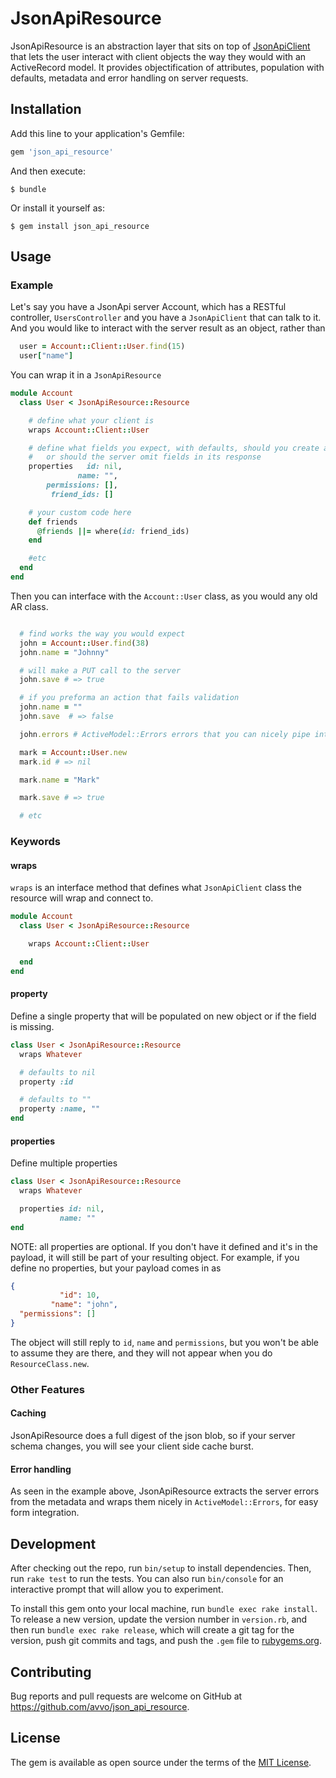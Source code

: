 # JsonApiResource

JsonApiResource is an abstraction layer that sits on top of [JsonApiClient](https://github.com/chingor13/json_api_client) that lets the user interact with client objects the way they would with an ActiveRecord model. It provides objectification of attributes, population with defaults, metadata and error handling on server requests. 

## Installation

Add this line to your application's Gemfile:

```ruby
gem 'json_api_resource'
```

And then execute:

    $ bundle

Or install it yourself as:

    $ gem install json_api_resource

## Usage

### Example

Let's say you have a JsonApi server Account, which has a RESTful controller, `UsersController` and you have a `JsonApiClient` that can talk to it. And you would like to interact with the server result as an object, rather than

```ruby
  user = Account::Client::User.find(15)
  user["name"]
```

You can wrap it in a `JsonApiResource`

```ruby
module Account
  class User < JsonApiResource::Resource

    # define what your client is
    wraps Account::Client::User

    # define what fields you expect, with defaults, should you create a new object
    #   or should the server omit fields in its response
    properties   id: nil,
               name: "",
        permissions: [],
         friend_ids: []

    # your custom code here
    def friends
      @friends ||= where(id: friend_ids)
    end

    #etc
  end
end
```

Then you can interface with the `Account::User` class, as you would any old AR class.

```ruby

  # find works the way you would expect
  john = Account::User.find(38)
  john.name = "Johnny"

  # will make a PUT call to the server
  john.save # => true

  # if you preforma an action that fails validation
  john.name = ""
  john.save  # => false

  john.errors # ActiveModel::Errors errors that you can nicely pipe into your forms

  mark = Account::User.new
  mark.id # => nil

  mark.name = "Mark"

  mark.save # => true

  # etc
```

### Keywords

#### wraps

`wraps` is an interface method that defines what `JsonApiClient` class the resource will wrap and connect to.

```ruby
module Account
  class User < JsonApiResource::Resource

    wraps Account::Client::User

  end
end
```

#### property

Define a single property that will be populated on new object or if the field is missing.

```ruby
class User < JsonApiResource::Resource
  wraps Whatever 

  # defaults to nil
  property :id

  # defaults to ""
  property :name, ""
end

```

#### properties

Define multiple properties

```ruby
class User < JsonApiResource::Resource
  wraps Whatever 

  properties id: nil,
           name: ""
end
```

NOTE: all properties are optional. If you don't have it defined and it's in the payload, it will still be part of your resulting object. For example, if you define no properties, but your payload comes in as

```json
{  
           "id": 10,
         "name": "john",
  "permissions": []
}
```

The object will still reply to `id`, `name` and `permissions`, but you won't be able to assume they are there, and they will not appear when you do `ResourceClass.new`.

### Other Features

#### Caching

JsonApiResource does a full digest of the json blob, so if your server schema changes, you will see your client side cache burst.

#### Error handling

As seen in the example above, JsonApiResource extracts the server errors from the metadata and wraps them nicely in `ActiveModel::Errors`, for easy form integration.


## Development

After checking out the repo, run `bin/setup` to install dependencies. Then, run `rake test` to run the tests. You can also run `bin/console` for an interactive prompt that will allow you to experiment.

To install this gem onto your local machine, run `bundle exec rake install`. To release a new version, update the version number in `version.rb`, and then run `bundle exec rake release`, which will create a git tag for the version, push git commits and tags, and push the `.gem` file to [rubygems.org](https://rubygems.org).

## Contributing

Bug reports and pull requests are welcome on GitHub at https://github.com/avvo/json_api_resource.


## License

The gem is available as open source under the terms of the [MIT License](http://opensource.org/licenses/MIT).

